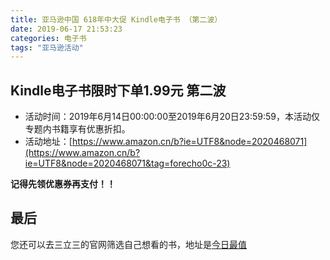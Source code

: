 ```yaml
---
title: 亚马逊中国 618年中大促 Kindle电子书 （第二波）
date: 2019-06-17 21:53:23
categories: 电子书
tags: "亚马逊活动"
---
```


## Kindle电子书限时下单1.99元 第二波

- 活动时间：2019年6月14日00:00:00至2019年6月20日23:59:59，本活动仅专题内书籍享有优惠折扣。
- 活动地址：[https://www.amazon.cn/b?ie=UTF8&node=2020468071](https://www.amazon.cn/b?ie=UTF8&node=2020468071&tag=forecho0c-23)

**记得先领优惠券再支付！！**


## 最后

您还可以去三立三的官网筛选自己想看的书，地址是[今日最值](https://3li3.com/book/day?date=)
